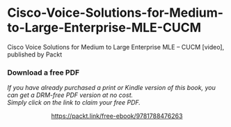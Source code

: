 # Cisco-Voice-Solutions-for-Medium-to-Large-Enterprise-MLE-CUCM
Cisco Voice Solutions for Medium to Large Enterprise MLE – CUCM [video], published by Packt
### Download a free PDF

 <i>If you have already purchased a print or Kindle version of this book, you can get a DRM-free PDF version at no cost.<br>Simply click on the link to claim your free PDF.</i>
<p align="center"> <a href="https://packt.link/free-ebook/9781788476263">https://packt.link/free-ebook/9781788476263 </a> </p>